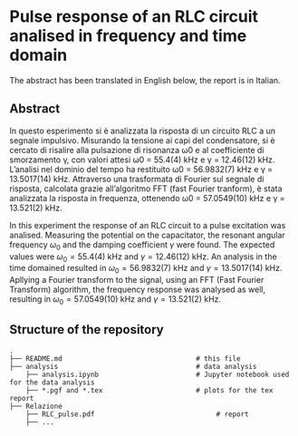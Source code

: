 # Pulse response of an RLC circuit analised in frequency and time domain
The abstract has been translated in English below, the report is in Italian.

## Abstract
In questo esperimento si è analizzata la risposta di un circuito RLC a un segnale impulsivo.
Misurando la tensione ai capi del condensatore, si è cercato di risalire alla pulsazione di
risonanza ω0 e al coefficiente di smorzamento γ, con valori attesi ω0 = 55.4(4) kHz e γ =
12.46(12) kHz. L’analisi nel dominio del tempo ha restituito ω0 = 56.9832(7) kHz e γ =
13.5017(14) kHz. Attraverso una trasformata di Fourier sul segnale di risposta, calcolata
grazie all’algoritmo FFT (fast Fourier tranform), è stata analizzata la risposta in frequenza,
ottenendo ω0 = 57.0549(10) kHz e γ = 13.521(2) kHz.

In this experiment the response of an RLC circuit to a pulse excitation was analised. Measuring the potential on the capacitator, the resonant angular frequency $\omega_0$ and the damping coefficient $\gamma$ were found. The expected values were $\omega_0 = 55.4(4)$ kHz and $\gamma = 12.46(12)$ kHz. An analysis in the time domained resulted in $\omega_0 = 56.9832(7)$ kHz and $\gamma = 13.5017(14)$ kHz. Apllying a Fourier transform to the signal, using an FFT (Fast Fourier Transform) algorithm, the frequency response was analysed as well, resulting in $\omega_0 = 57.0549(10)$ kHz and $\gamma = 13.521(2)$ kHz.

## Structure of the repository
```
.
├── README.md                                 # this file
├── analysis                                  # data analysis 
    ├── analysis.ipynb                        # Jupyter notebook used for the data analysis
    ├── *.pgf and *.tex                       # plots for the tex report
├── Relazione
    ├── RLC_pulse.pdf                              # report
    ├── ...
```
